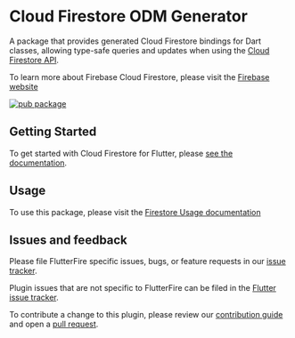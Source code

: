 # Cloud Firestore ODM Generator

A package that provides generated Cloud Firestore bindings for Dart classes, allowing type-safe
queries and updates when using the [Cloud Firestore API](https://firebase.google.com/docs/firestore/).

To learn more about Firebase Cloud Firestore, please visit the [Firebase website](https://firebase.google.com/products/firestore)

[![pub package](https://img.shields.io/pub/v/cloud_firestore_odm.svg)](https://pub.dev/packages/cloud_firestore_odm)

## Getting Started

To get started with Cloud Firestore for Flutter, please [see the documentation](https://firebase.google.com/docs/firestore/quickstart).

## Usage

To use this package, please visit the [Firestore Usage documentation](https://firebase.google.com/docs/firestore/manage-data/add-data)

## Issues and feedback

Please file FlutterFire specific issues, bugs, or feature requests in our [issue tracker](https://github.com/firebase/flutterfire/issues/new).

Plugin issues that are not specific to FlutterFire can be filed in the [Flutter issue tracker](https://github.com/flutter/flutter/issues/new).

To contribute a change to this plugin,
please review our [contribution guide](https://github.com/firebase/flutterfire/blob/master/CONTRIBUTING.md)
and open a [pull request](https://github.com/firebase/flutterfire/pulls).
